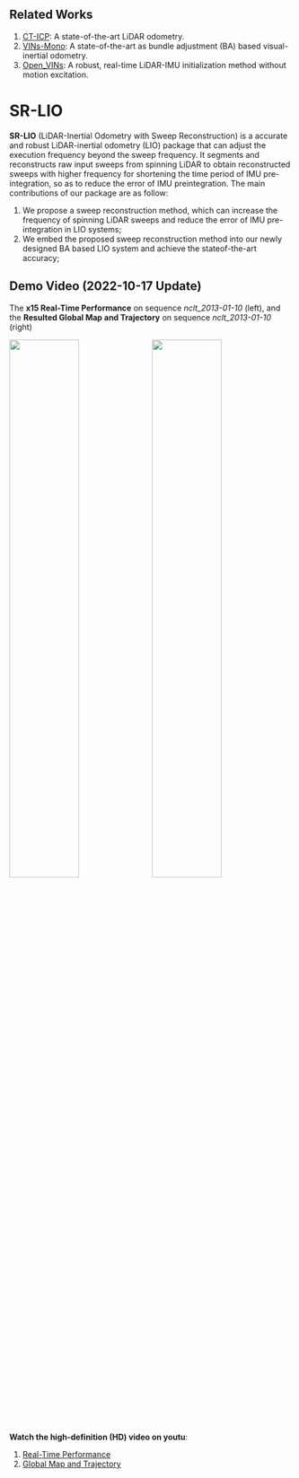 ## Related Works

1. [CT-ICP](https://github.com/jedeschaud/ct_icp): A state-of-the-art LiDAR odometry.
2. [VINs-Mono](https://github.com/HKUST-Aerial-Robotics/VINS-Mono): A state-of-the-art as bundle adjustment (BA) based visual-inertial odometry.
3. [Open_VINs](https://github.com/vell001/open_vins): A robust, real-time LiDAR-IMU initialization method without motion excitation.

# SR-LIO
**SR-LIO** (LiDAR-Inertial Odometry with Sweep Reconstruction) is a accurate and robust LiDAR-inertial odometry (LIO) package that can adjust the execution frequency beyond the sweep frequency. It segments and reconstructs raw input sweeps from spinning LiDAR to obtain reconstructed sweeps with higher frequency for shortening the time period of IMU pre-integration, so as to reduce the error of IMU preintegration. The main contributions of our package are as follow:
1. We propose a sweep reconstruction method, which can increase the frequency of spinning LiDAR sweeps and reduce the error of IMU pre-integration in LIO systems;
2. We embed the proposed sweep reconstruction method into our newly designed BA based LIO system and achieve the stateof-the-art accuracy;

## Demo Video (2022-10-17 Update)

The **x15 Real-Time Performance** on sequence *nclt_2013-01-10* (left), and the **Resulted Global Map and Trajectory** on sequence *nclt_2013-01-10* (right)

<div align="left">
<img src="doc/running.gif" width=49.6% />
<img src="doc/result.gif" width = 49.6% >
</div>

**Watch the high-definition (HD) video on youtu**:
1. [Real-Time Performance](https://youtu.be/KYGFNe-8On4)
2. [Global Map and Trajectory](https://youtu.be/7XpBDc41uUA)
